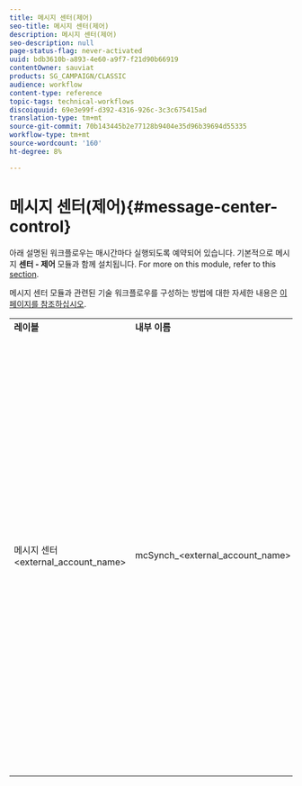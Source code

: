 ```yaml
---
title: 메시지 센터(제어)
seo-title: 메시지 센터(제어)
description: 메시지 센터(제어)
seo-description: null
page-status-flag: never-activated
uuid: bdb3610b-a893-4e60-a9f7-f21d90b66919
contentOwner: sauviat
products: SG_CAMPAIGN/CLASSIC
audience: workflow
content-type: reference
topic-tags: technical-workflows
discoiquuid: 69e3e99f-d392-4316-926c-3c3c675415ad
translation-type: tm+mt
source-git-commit: 70b143445b2e77128b9404e35d96b39694d55335
workflow-type: tm+mt
source-wordcount: '160'
ht-degree: 8%

---
```



# 메시지 센터(제어){#message-center-control}

아래 설명된 워크플로우는 매시간마다 실행되도록 예약되어 있습니다. 기본적으로 메시지 **센터 - 제어** 모듈과 함께 설치됩니다. For more on this module, refer to this [section](../../message-center/using/about-transactional-messaging.md).

메시지 센터 모듈과 관련된 기술 워크플로우를 구성하는 방법에 대한 자세한 내용은 [이 페이지를 참조하십시오](../../message-center/using/technical-workflows.md).

<table> 
 <tbody> 
  <tr> 
   <td> <strong>레이블</strong><br /> </td> 
   <td> <strong>내부 이름</strong><br /> </td> 
   <td> <strong>설명</strong><br /> </td> 
  </tr> 
  <tr> 
   <td> 메시지 센터 &lt;external_account_name&gt;<br /> </td> 
   <td> mcSynch_&lt;external_account_name&gt;<br /> </td> 
   <td> 이 작업 과정:<br /> 
    <ul> 
     <li> <p>작업에 의해 처리된 이벤트 목록을 복구합니다.</p> </li> 
     <li> <p>배달 메시지 자격 조건을 복구하기 위해 NmsBroadLogMsg 테이블과 동기화합니다.</p> </li> 
     <li> <p>NmsBroadLogMsg 테이블과의 동기화가 완료되는 즉시 이벤트 배달 로그를 복구합니다.</p> </li> 
     <li> <p>배달 URL에 대한 추적을 복구하기 위해 NmsTrackingUrl 테이블과 동기화합니다.</p> </li> 
     <li> <p>NmsTrackingUrl 테이블과의 동기화가 완료되는 즉시 이벤트 추적 URL을 복구합니다.</p> </li> 
     <li> <p>배달을 보낸 후 3시간마다 격리된 모든 이메일 주소를 복구할 수 있습니다.</p> </li> 
    </ul> </td> 
  </tr> 
 </tbody> 
</table>

